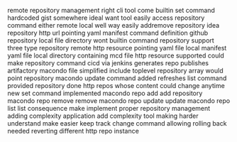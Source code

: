remote repository management right cli tool come builtin set command hardcoded gist somewhere ideal want tool easily access repository command either remote local well way easily addremove repository idea repository http url pointing yaml manifest command definition github repository local file directory wont builtin command repository support three type repository remote http resource pointing yaml file local manifest yaml file local directory containing mcd file http resource supported could make repository command cicd via jenkins generates repo publishes artifactory macondo file simplified include toplevel repository array would point repository macondo update command added refreshes list command provided repository done http repos whose content could change anytime new set command implemented macondo repo add add repository macondo repo remove remove macondo repo update update macondo repo list list consequence make implement proper repository management adding complexity application add complexity tool making harder understand make easier keep track change command allowing rolling back needed reverting different http repo instance